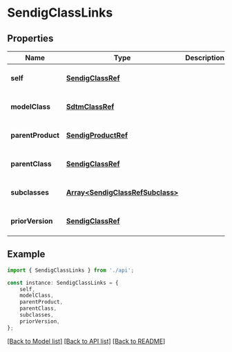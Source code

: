 # SendigClassLinks


## Properties

Name | Type | Description | Notes
------------ | ------------- | ------------- | -------------
**self** | [**SendigClassRef**](SendigClassRef.md) |  | [optional] [default to undefined]
**modelClass** | [**SdtmClassRef**](SdtmClassRef.md) |  | [optional] [default to undefined]
**parentProduct** | [**SendigProductRef**](SendigProductRef.md) |  | [optional] [default to undefined]
**parentClass** | [**SendigClassRef**](SendigClassRef.md) |  | [optional] [default to undefined]
**subclasses** | [**Array&lt;SendigClassRefSubclass&gt;**](SendigClassRefSubclass.md) |  | [optional] [default to undefined]
**priorVersion** | [**SendigClassRef**](SendigClassRef.md) |  | [optional] [default to undefined]

## Example

```typescript
import { SendigClassLinks } from './api';

const instance: SendigClassLinks = {
    self,
    modelClass,
    parentProduct,
    parentClass,
    subclasses,
    priorVersion,
};
```

[[Back to Model list]](../README.md#documentation-for-models) [[Back to API list]](../README.md#documentation-for-api-endpoints) [[Back to README]](../README.md)
